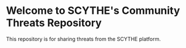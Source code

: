 # Welcome to SCYTHE's Community Threats Repository
This repository is for sharing threats from the SCYTHE platform. 
